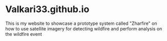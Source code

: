 # Valkari33.github.io
This is my website to showcase a prototype system called "Zharfire" on how to use satellite imagery for detecting wildfire and perform analysis on the wildfire event
